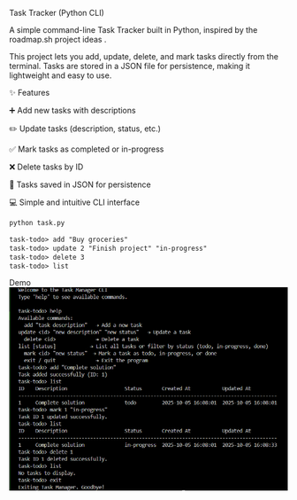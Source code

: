 Task Tracker (Python CLI)

A simple command-line Task Tracker built in Python, inspired by the roadmap.sh project ideas
.

This project lets you add, update, delete, and mark tasks directly from the terminal. Tasks are stored in a JSON file for persistence, making it lightweight and easy to use.

✨ Features

➕ Add new tasks with descriptions

✏️ Update tasks (description, status, etc.)

✅ Mark tasks as completed or in-progress

❌ Delete tasks by ID

📂 Tasks saved in JSON for persistence

💻 Simple and intuitive CLI interface

```
python task.py
```

```
task-todo> add "Buy groceries"
task-todo> update 2 "Finish project" "in-progress"
task-todo> delete 3
task-todo> list

```
Demo
![screenshot](tasktodo_pic.png)
